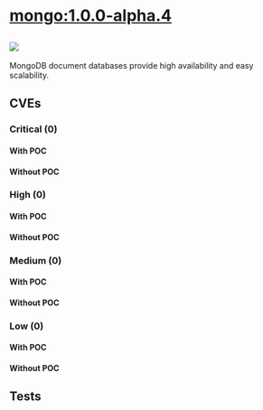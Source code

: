 # [mongo:1.0.0-alpha.4](https://hub.docker.com/_/mongo?tab=tags)
![](https://img.shields.io/static/v1?label=tag&message=1.0.0-alpha.4&color=blue)
---
<p>
MongoDB document databases provide high availability and easy scalability.
</p>

## CVEs
### Critical (0)
#### With POC

#### Without POC


### High (0)
#### With POC

#### Without POC


### Medium (0)
#### With POC

#### Without POC


### Low (0)
#### With POC

#### Without POC


## Tests
